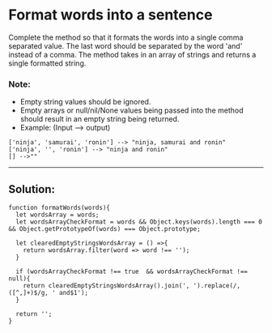 # Format words into a sentence

Complete the method so that it formats the words into a single comma separated value. The last word should be separated by the word 'and' instead of a comma. The method takes in an array of strings and returns a single formatted string.

### Note:

* Empty string values should be ignored.
* Empty arrays or null/nil/None values being passed into the method should result in an empty string being returned.
* Example: (Input --> output)

```
['ninja', 'samurai', 'ronin'] --> "ninja, samurai and ronin"
['ninja', '', 'ronin'] --> "ninja and ronin"
[] -->""
```
---

## Solution:
```
function formatWords(words){
  let wordsArray = words;
  let wordsArrayCheckFormat = words && Object.keys(words).length === 0 && Object.getPrototypeOf(words) === Object.prototype;
  
  let clearedEmptyStringsWordsArray = () =>{ 
    return wordsArray.filter(word => word !== ''); 
  }  
  
  if (wordsArrayCheckFormat !== true  && wordsArrayCheckFormat !== null){  
    return clearedEmptyStringsWordsArray().join(', ').replace(/,([^,]+)$/g, ' and$1');  
  }
  
  return ''; 
}
```